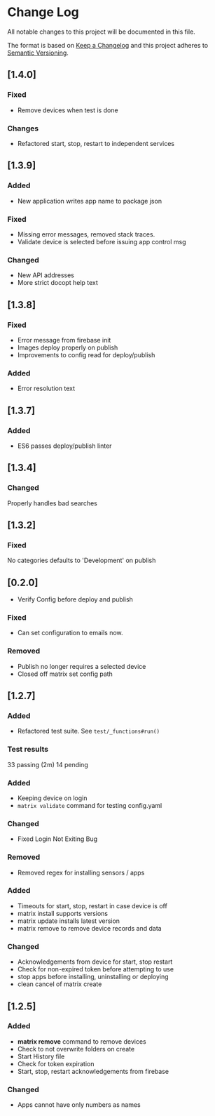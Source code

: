 # Change Log
All notable changes to this project will be documented in this file.

The format is based on [Keep a Changelog](http://keepachangelog.com/)
and this project adheres to [Semantic Versioning](http://semver.org/).

## [1.4.0]
### Fixed
- Remove devices when test is done
### Changes
- Refactored start, stop, restart to independent services

## [1.3.9]
### Added
 - New application writes app name to package json

### Fixed
- Missing error messages, removed stack traces.
- Validate device is selected before issuing app control msg

### Changed
- New API addresses
- More strict docopt help text

## [1.3.8]
### Fixed
- Error message from firebase init
- Images deploy properly on publish
- Improvements to config read for deploy/publish 

### Added
- Error resolution text

## [1.3.7]
### Added
- ES6 passes deploy/publish linter
## [1.3.4]
### Changed
Properly handles bad searches

## [1.3.2]

### Fixed
No categories defaults to 'Development' on publish

## [0.2.0]

- Verify Config before deploy and publish

### Fixed
- Can set configuration to emails now. 

### Removed
- Publish no longer requires a selected device
- Closed off matrix set config path

## [1.2.7]
### Added
- Refactored test suite. See `test/_functions#run()`

### Test results
33 passing (2m)
14 pending

### Added
- Keeping device on login
- `matrix validate` command for testing config.yaml

### Changed
- Fixed Login Not Exiting Bug

### Removed
- Removed regex for installing sensors / apps

### Added
- Timeouts for start, stop, restart in case device is off
- matrix install supports versions
- matrix update installs latest version
- matrix remove to remove device records and data

### Changed
- Acknowledgements from device for start, stop restart
- Check for non-expired token before attempting to use
- stop apps before installing, uninstalling or deploying
- clean cancel of matrix create

## [1.2.5]
### Added
- **matrix remove** command to remove devices
- Check to not overwrite folders on create
- Start History file
- Check for token expiration
- Start, stop, restart acknowledgements from firebase

### Changed
- Apps cannot have only numbers as names
